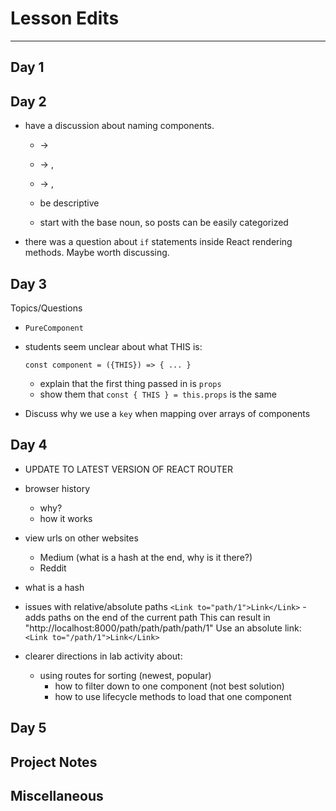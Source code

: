 # Lesson Edits
----

## Day 1

## Day 2

- have a discussion about naming components.

  - <Posts />         ->    <PostList />
  - <Post />          ->    <PostListItem />, <Post />
  - <SinglePost />    ->    <Post />, <PostDetails/>

  - be descriptive
  - start with the base noun, so posts can be easily categorized


- there was a question about `if` statements inside React rendering methods. Maybe worth discussing.

## Day 3

Topics/Questions

- `PureComponent`

- students seem unclear about what THIS is:

  `const component = ({THIS}) => { ... }`

  - explain that the first thing passed in is `props`
  - show them that `const { THIS } = this.props` is the same

- Discuss why we use a `key` when mapping over arrays of components

## Day 4

- UPDATE TO LATEST VERSION OF REACT ROUTER

- browser history
  - why?
  - how it works

- view urls on other websites
  - Medium (what is a hash at the end, why is it there?)
  - Reddit

- what is a hash

- issues with relative/absolute paths
`<Link to="path/1">Link</Link>` - adds paths on the end of the current path
This can result in "http://localhost:8000/path/path/path/path/1"
Use an absolute link: `<Link to="/path/1">Link</Link>`

- clearer directions in lab activity about:
  - using routes for sorting (newest, popular)
    - how to filter down to one component (not best solution)
    - how to use lifecycle methods to load that one component

## Day 5

## Project Notes

## Miscellaneous
